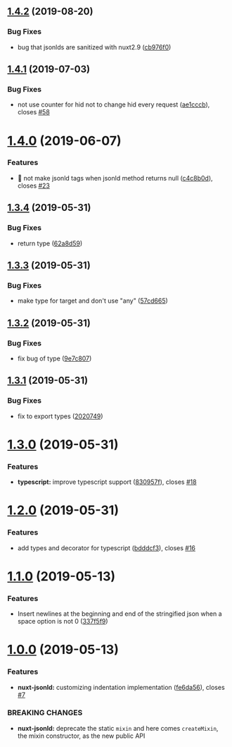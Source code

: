 ## [1.4.2](https://github.com/ymmooot/nuxt-jsonld/compare/v1.4.1...v1.4.2) (2019-08-20)


### Bug Fixes

* bug that jsonlds are sanitized with nuxt2.9 ([cb976f0](https://github.com/ymmooot/nuxt-jsonld/commit/cb976f0))

## [1.4.1](https://github.com/ymmooot/nuxt-jsonld/compare/v1.4.0...v1.4.1) (2019-07-03)


### Bug Fixes

* not use counter for hid not to change hid every request ([ae1cccb](https://github.com/ymmooot/nuxt-jsonld/commit/ae1cccb)), closes [#58](https://github.com/ymmooot/nuxt-jsonld/issues/58)

# [1.4.0](https://github.com/ymmooot/nuxt-jsonld/compare/v1.3.4...v1.4.0) (2019-06-07)


### Features

* 🎸 not make jsonld tags when jsonld method returns null ([c4c8b0d](https://github.com/ymmooot/nuxt-jsonld/commit/c4c8b0d)), closes [#23](https://github.com/ymmooot/nuxt-jsonld/issues/23)

## [1.3.4](https://github.com/ymmooot/nuxt-jsonld/compare/v1.3.3...v1.3.4) (2019-05-31)


### Bug Fixes

* return type ([62a8d59](https://github.com/ymmooot/nuxt-jsonld/commit/62a8d59))

## [1.3.3](https://github.com/ymmooot/nuxt-jsonld/compare/v1.3.2...v1.3.3) (2019-05-31)


### Bug Fixes

* make type for target and don't use "any" ([57cd665](https://github.com/ymmooot/nuxt-jsonld/commit/57cd665))

## [1.3.2](https://github.com/ymmooot/nuxt-jsonld/compare/v1.3.1...v1.3.2) (2019-05-31)


### Bug Fixes

* fix bug of type ([9e7c807](https://github.com/ymmooot/nuxt-jsonld/commit/9e7c807))

## [1.3.1](https://github.com/ymmooot/nuxt-jsonld/compare/v1.3.0...v1.3.1) (2019-05-31)


### Bug Fixes

* fix to export types ([2020749](https://github.com/ymmooot/nuxt-jsonld/commit/2020749))

# [1.3.0](https://github.com/ymmooot/nuxt-jsonld/compare/v1.2.0...v1.3.0) (2019-05-31)


### Features

* **typescript:** improve typescript support ([830957f](https://github.com/ymmooot/nuxt-jsonld/commit/830957f)), closes [#18](https://github.com/ymmooot/nuxt-jsonld/issues/18)

# [1.2.0](https://github.com/ymmooot/nuxt-jsonld/compare/v1.1.0...v1.2.0) (2019-05-31)


### Features

* add types and decorator for typescript ([bdddcf3](https://github.com/ymmooot/nuxt-jsonld/commit/bdddcf3)), closes [#16](https://github.com/ymmooot/nuxt-jsonld/issues/16)

# [1.1.0](https://github.com/ymmooot/nuxt-jsonld/compare/v1.0.0...v1.1.0) (2019-05-13)


### Features

* Insert newlines at the beginning and end of the stringified json when a space option is not 0 ([337f5f9](https://github.com/ymmooot/nuxt-jsonld/commit/337f5f9))

# [1.0.0](https://github.com/ymmooot/nuxt-jsonld/compare/v0.0.5...v1.0.0) (2019-05-13)


### Features

* **nuxt-jsonld:** customizing indentation implementation ([fe6da56](https://github.com/ymmooot/nuxt-jsonld/commit/fe6da56)), closes [#7](https://github.com/ymmooot/nuxt-jsonld/issues/7)


### BREAKING CHANGES

* **nuxt-jsonld:** deprecate the static `mixin` and here comes `createMixin`, the mixin constructor, as the new public API

